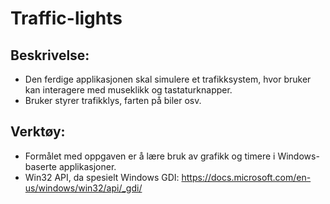 # Traffic-lights

## Beskrivelse:
* Den ferdige applikasjonen skal simulere et trafikksystem, hvor bruker kan interagere med museklikk og tastaturknapper.
* Bruker styrer trafikklys, farten på biler osv.

## Verktøy:
* Formålet med oppgaven er å lære bruk av grafikk og timere i Windows-baserte applikasjoner.
* Win32 API, da spesielt Windows GDI: https://docs.microsoft.com/en-us/windows/win32/api/_gdi/

